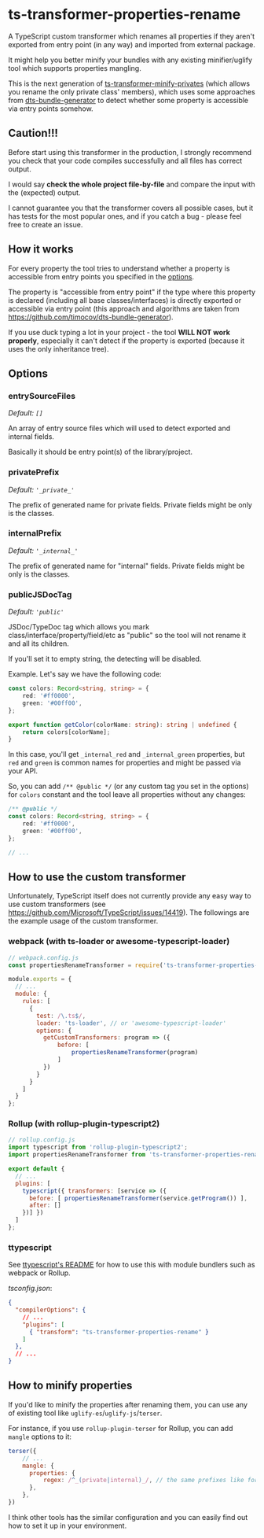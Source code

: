 # ts-transformer-properties-rename

A TypeScript custom transformer which renames all properties if they aren't exported from entry point (in any way) and imported from external package.

It might help you better minify your bundles with any existing minifier/uglify tool which supports properties mangling.

This is the next generation of [ts-transformer-minify-privates](https://github.com/timocov/ts-transformer-minify-privates) (which allows you rename the only private class' members),
which uses some approaches from [dts-bundle-generator](https://github.com/timocov/dts-bundle-generator) to detect whether some property is accessible via entry points somehow.

## Caution!!!

Before start using this transformer in the production, I strongly recommend you check that your code compiles successfully and all files has correct output.

I would say **check the whole project file-by-file** and compare the input with the (expected) output.

I cannot guarantee you that the transformer covers all possible cases, but it has tests for the most popular ones, and if you catch a bug - please feel free to create an issue.

## How it works

For every property the tool tries to understand whether a property is accessible from entry points you specified in the [options](#options).

The property is "accessible from entry point" if the type where this property is declared (including all base classes/interfaces) is directly exported or accessible via entry point
(this approach and algorithms are taken from <https://github.com/timocov/dts-bundle-generator>).

If you use duck typing a lot in your project - the tool **WILL NOT work properly**, especially it can't detect if the property is exported (because it uses the only inheritance tree).

## Options

### entrySourceFiles

*Default: `[]`*

An array of entry source files which will used to detect exported and internal fields.

Basically it should be entry point(s) of the library/project.

### privatePrefix

*Default: `'_private_'`*

The prefix of generated name for private fields. Private fields might be only is the classes.

### internalPrefix

*Default: `'_internal_'`*

The prefix of generated name for "internal" fields. Private fields might be only is the classes.

### publicJSDocTag

*Default: `'public'`*

JSDoc/TypeDoc tag which allows you mark class/interface/property/field/etc as "public" so the tool will not rename it and all its children.

If you'll set it to empty string, the detecting will be disabled.

Example. Let's say we have the following code:

```typescript
const colors: Record<string, string> = {
    red: '#ff0000',
    green: '#00ff00',
};

export function getColor(colorName: string): string | undefined {
    return colors[colorName];
}
```

In this case, you'll get `_internal_red` and `_internal_green` properties, but `red` and `green` is common names for properties and might be passed via your API.

So, you can add `/** @public */` (or any custom tag you set in the options) for `colors` constant and the tool leave all properties without any changes:

```typescript
/** @public */
const colors: Record<string, string> = {
    red: '#ff0000',
    green: '#00ff00',
};

// ...
```

## How to use the custom transformer

Unfortunately, TypeScript itself does not currently provide any easy way to use custom transformers (see <https://github.com/Microsoft/TypeScript/issues/14419>).
The followings are the example usage of the custom transformer.

### webpack (with ts-loader or awesome-typescript-loader)

```js
// webpack.config.js
const propertiesRenameTransformer = require('ts-transformer-properties-rename').default;

module.exports = {
  // ...
  module: {
    rules: [
      {
        test: /\.ts$/,
        loader: 'ts-loader', // or 'awesome-typescript-loader'
        options: {
          getCustomTransformers: program => ({
              before: [
                  propertiesRenameTransformer(program)
              ]
          })
        }
      }
    ]
  }
};

```

### Rollup (with rollup-plugin-typescript2)

```js
// rollup.config.js
import typescript from 'rollup-plugin-typescript2';
import propertiesRenameTransformer from 'ts-transformer-properties-rename';

export default {
  // ...
  plugins: [
    typescript({ transformers: [service => ({
      before: [ propertiesRenameTransformer(service.getProgram()) ],
      after: []
    })] })
  ]
};
```

### ttypescript

See [ttypescript's README](https://github.com/cevek/ttypescript/blob/master/README.md) for how to use this with module bundlers such as webpack or Rollup.

*tsconfig.json*:

```json
{
  "compilerOptions": {
    // ...
    "plugins": [
      { "transform": "ts-transformer-properties-rename" }
    ]
  },
  // ...
}
```

## How to minify properties

If you'd like to minify the properties after renaming them, you can use any of existing tool like `uglify-es`/`uglify-js`/`terser`.

For instance, if you use `rollup-plugin-terser` for Rollup, you can add `mangle` options to it:

```javascript
terser({
    // ...
    mangle: {
      properties: {
          regex: /^_(private|internal)_/, // the same prefixes like for custom transformer
      },
    },
})
```

I think other tools has the similar configuration and you can easily find out how to set it up in your environment.
